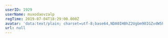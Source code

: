 ```yaml
---
userID: 1929
userName: muxodaovzalp
regTime: 2019-07-04T18:29:00.000Z
avatar: 'data:text/plain; charset=utf-8;base64,NDA0IHBhZ2Ugbm90IGZvdW5kCg=='
url: null
---
```



